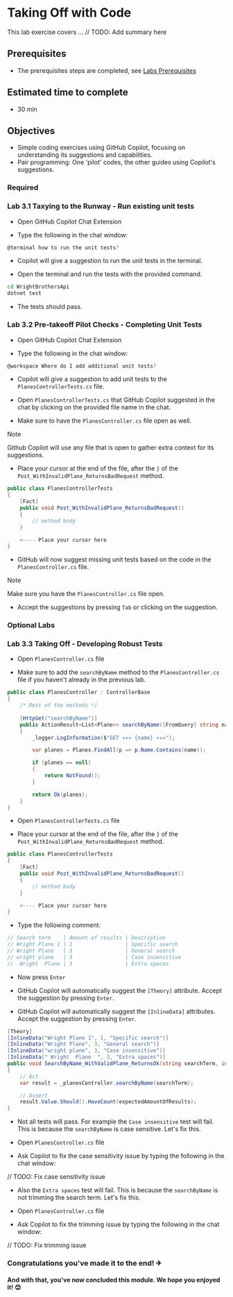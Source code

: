 # Taking Off with Code
This lab exercise covers ...
// TODO: Add summary here

## Prerequisites
- The prerequisites steps are completed, see [Labs Prerequisites](https://github.com/XpiritBV/Copilot-Bootcamp#labs-prerequisites)

## Estimated time to complete
- 30 min

## Objectives
- Simple coding exercises using GitHub Copilot, focusing on understanding its suggestions and capabilities.
- Pair programming: One 'pilot' codes, the other guides using Copilot's suggestions.

### Required

### Lab 3.1 Taxying to the Runway - Run existing unit tests

- Open GitHub Copilot Chat Extension

- Type the following in the chat window: 

```sh
@terminal how to run the unit tests?
```

- Copilot will give a suggestion to run the unit tests in the terminal.

- Open the terminal and run the tests with the provided command.

```sh
cd WrightBrothersApi
dotnet test
```

- The tests should pass.

### Lab 3.2 Pre-takeoff Pilot Checks - Completing Unit Tests

- Open GitHub Copilot Chat Extension

- Type the following in the chat window: 

```sh
@workspace Where do I add additional unit tests?
```

- Copilot will give a suggestion to add unit tests to the `PlanesControllerTests.cs` file.

- Open `PlanesControllerTests.cs` that GitHub Copilot suggested in the chat by clicking on the provided file name in the chat.

- Make sure to have the `PlanesController.cs` file open as well.

>[!Note]
> Github Copilot will use any file that is open to gather extra context for its suggestions.

- Place your cursor at the end of the file, after the `}` of the `Post_WithInvalidPlane_ReturnsBadRequest` method.

```csharp
public class PlanesControllerTests
{
    [Fact]
    public void Post_WithInvalidPlane_ReturnsBadRequest()
    {
        // method body
    }

    <---- Place your cursor here
}
```

- GitHub will now suggest missing unit tests based on the code in the `PlanesController.cs` file.

>[!Note]
> Make sure you have the `PlanesController.cs` file open.

- Accept the suggestions by pressing `Tab` or clicking on the suggestion.

### Optional Labs

### Lab 3.3 Taking Off - Developing Robust Tests

- Open `PlanesController.cs` file

- Make sure to add the `searchByName` method to the `PlanesController.cs` file if you haven't already in the previous lab.


```csharp
public class PlanesController : ControllerBase
{
    /* Rest of the methods */
    
    [HttpGet("searchByName")]
    public ActionResult<List<Plane>> searchByName([FromQuery] string name)
    {
        _logger.LogInformation($"GET ✈✈✈ {name} ✈✈✈");

        var planes = Planes.FindAll(p => p.Name.Contains(name));

        if (planes == null)
        {
            return NotFound();
        }

        return Ok(planes);
    }
}
```

- Open `PlanesControllerTests.cs` file

- Place your cursor at the end of the file, after the `}` of the `Post_WithInvalidPlane_ReturnsBadRequest` method.

```csharp
public class PlanesControllerTests
{
    [Fact]
    public void Post_WithInvalidPlane_ReturnsBadRequest()
    {
        // method body
    }

    <---- Place your cursor here
}
```

- Type the following comment: 

```csharp
// Search term    | Amount of results | Description
// Wright Plane 1 | 1                 | Specific search
// Wright Plane   | 3                 | General search
// wright plane   | 3                 | Case insensitive
//  Wright  Plane | 3                 | Extra spaces
```

- Now press `Enter`

- GitHub Copilot will automatically suggest the `[Theory]` attribute. Accept the suggestion by pressing `Enter`.

- GitHub Copilot will automatically suggest the `[InlineData]` attributes. Accept the suggestion by pressing `Enter`.


```csharp
[Theory]
[InlineData("Wright Plane 1", 1, "Specific search")]
[InlineData("Wright Plane", 3, "General search")]
[InlineData("wright plane", 3, "Case insensitive")]
[InlineData(" Wright  Plane  ", 3, "Extra spaces")]
public void SearchByName_WithValidPlane_ReturnsOk(string searchTerm, int expectedAmountOfResults, string description)
{
    // Act
    var result = _planesController.searchByName(searchTerm);

    // Assert
    result.Value.Should().HaveCount(expectedAmountOfResults);
}
```

- Not all tests will pass. For example the `Case insensitive` test will fail. This is because the `searchByName` is case sensitive. Let's fix this.

- Open `PlanesController.cs` file

- Ask Copilot to fix the case sensitivity issue by typing the following in the chat window: 

// TODO: Fix case sensitivity issue

- Also the `Extra spaces` test will fail. This is because the `searchByName` is not trimming the search term. Let's fix this.

- Open `PlanesController.cs` file

- Ask Copilot to fix the trimming issue by typing the following in the chat window:

// TODO: Fix trimming issue

### Congratulations you've made it to the end! &#9992;

#### And with that, you've now concluded this module. We hope you enjoyed it! &#x1F60A;
